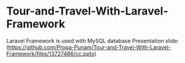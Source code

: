 # Tour-and-Travel-With-Laravel-Framework
Laravel Framework is used with MySQL database
Presentation slide: (https://github.com/Propa-Punam/Tour-and-Travel-With-Laravel-Framework/files/13727486/cc.pptx)
